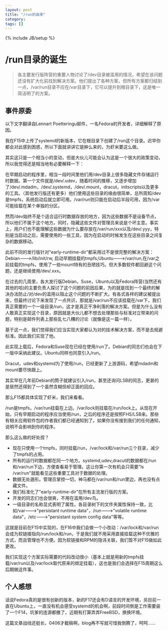 ```yaml
---
layout: post
title: "/run的由来"
category: 
tags: []
---
```

{% include JB/setup %}

# /run目录的诞生

> 各主要发行版阵营的重要人物讨论了/dev目录被滥用的情况，希望在该问题还没有扩大化前找到解决方案。他们提出了各种方案，但所有方案都归结到一点，/var/run目录不应在/var目录下，它可以提升到根目录下，这是唯一简洁明了的方案。

## 事件原委

以下文字翻译自Lennart Poetteringu邮件，一名Fedora的开发者，详细解释了原因。

我在F15中上传了systemd的新版本，它在根目录下创建了/run这个目录。迟早你都会对此感到困惑，所以下面就讲讲它是肿么来的，为虾米要这么做。

其实这只是一个相当小的变动，但是大伙儿可能会认为这是一个很大的政策变动，所以我觉得还是相当地有必要解释一下：

在早期启动的程序里，相当一段时间里他们用/dev目录上很多隐藏文件存储运行时数据。第一个文件就是/dev/.udev，随着时间的推移，又逐步增加了/dev/.mdadm，/dev/.systemd，/dev/.mount，dracut，initscripts以及更多的工具。（其他发行版还有更多）他们使用这些目录的缘由很简单，总所周知/dev是tmpfs，系统启动后就立即可用。/var/run则只能在启动后半段可用，因为/var可能挂载在某个单独的分区。

然而/dev始终不是个适合运行时数据存放的地方，因为这些数据不是设备节点，所以他们不属于这个地方。同时，隐藏这些文件对管理员来说是个坏主意。事实上，用户们也不能理解这些数据为什么要存放在/var/run/xxx以及/dev/.yyy，特别是当启动之后，需要使用的一些工具，因为在启动的时候发生在这些目录之间复杂的数据移动。

此前不同的发行版针对“early-runtime-dir”都采用过不是很完整的解决方案：Debian--->/lib/init/rw, 启动早期挂载的tmpfs;Ubuntu--->/var/run,在/var之前挂载的tmpfs，使用了一些mount特有的丑陋技巧。但大多数软件都回避这个问题，还是继续使用/dev/.xxx。

在过去的几周里，各大发行版Debian，Suse，Ubuntu以及Fedora阵营(当然还有其他的哈)的主要负责人探讨了这个问题的前因后果，为的就是找到一个最终的解决办法防止/对/dev的滥用以阻止这个问题的不断扩大。有各式各样的建议被提出来，但最终讨论下来发现了一点共识，那就是/var/run不应该挂载在/var下，我们真正需要的一个一级目录/run，这才是真正干净利落的解决方案。但是为什么没有人敢真正实现这个目录，原因就是大伙儿都不想去处理那些与标准对立带来的问题，特别是邮件列表上那些乱七八糟的讨论（就像是这一篇一样）。

基于这一点，我们觉得我们应当实现大家都认为对的技术解决方案，而不是去规避标准。因此我们实现了他。

此实现上载后，Fedora和Suse现在已经在使用/run了。Debian的同志们也会在下一版中采纳此建议。Ubuntu同样也同意引入/run。

Dracut，udev和systemd为了使用/run，已经更新了上游源码，希望mdadm和mount要尽快跟上。

其实早在几年前Debian的筒子就建议引入/run，甚至还询问LSB的同志，更甚的是居然还得到了一个虽然含糊但却正面的回应。

那么F15都具体实现了虾米，我们来看看。

/run是tmpfs，/var/run挂载在上边。/var/lock则挂载在/run/lock上。从现在开始，只有早期启动的程序应当使用/run，之后的程序还是按照FHS/LSB来。那些有相关应用软件包的作者我们都已经通知到了。如果你没有接到我们的任何通知，说明不会影响到你的程序。

那么这么做的好处捏？

* 现在只使用一个tmpfs，同时挂载/run，/var/lock和/var/run三个目录，减少了tmpfs的占用。
* 所有的运行时数据都在同一个地方。systemd,udev,dracut的数据都在/run和/var/run下边，方便查看易于管理。这让你第一次有机会只需要"ls /var/run"就能看见这些重要工具对于数据的处理。
* 数据无处遁形。管理员掌控一切，神马都在/var/run和/run里边，再也没有点藏文件。
* 我们标准化了"early-runtime-dir"在所有主流发行版的方案。
* 开发的同志们也会很爽，不用在滥用/dev鸟。
* 一级目录的名称显式表明了属性。各目录树下的文件夹属性保持一致，比如/var--->"persistant runtime data"，/run--->"volatile runtime data"，/etc--->"persistant system config data"等等。

这就是目前在F15中实现的，在F16中我们会做一个小改动：/var/lock和/var/run会成为软链接指向/run/lock和/run，于是我们就不用采用直接挂载这种不优雅的方式，而且管理也不方便。因为软链接和RPM的隐讳关联，我们暂不对F15做如此更改。

我们实现这个方案实际需要的代码改动很小（基本上就是用新的tmpfs挂载/var/run以及/var/lock取代原来的绑定挂载），这也是我们会选择在F15周期这么后期做这件事。


## 个人感想

话说Fedora真的是很有创新的版本，新的F17还会有D语言的开发环境，另目前一直在Ubuntu上，一直没有机会感受systemd的机会啊，前段时间倒是工作需要装了一个F14，坑爹的连源都撤了，近期有打算弄弄FreeBSD，换换环境。

这篇文章战线还挺长，0406才截稿啊，blog再不写就可惜我倒腾了，呵呵......
